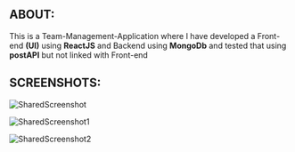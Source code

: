 ## ABOUT:

This is a Team-Management-Application where I have developed a Front-end **(UI)** using **ReactJS** and 
Backend using **MongoDb** and tested that using **postAPI** but not linked with Front-end

 ## SCREENSHOTS:

![SharedScreenshot](https://user-images.githubusercontent.com/94778241/174483047-09ad9787-a640-4e1b-b970-53f05f78717d.jpg)

![SharedScreenshot1](https://user-images.githubusercontent.com/94778241/174483064-b4e5d8f4-ed2f-4385-901c-bb25699ac5f8.jpg)

![SharedScreenshot2](https://user-images.githubusercontent.com/94778241/174483083-b887f976-c838-40c6-a33d-526c36f3f97e.jpg)
